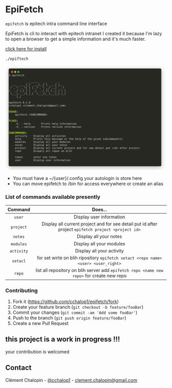 # EpiFetch

`epifetch` is epitech intra command line interface

EpiFetch is cli to interact with epitech intranet I created it because I'm lazy to open a browser to get a simple information and it's much faster.

[click here for install](https://github.com/cchalop1/epiFetch/releases)

```
./epiftech
```

![](epiFetch.png)

- You must have a ~/{user}/.config your autologin is store here 
- You can move epifetch to /bin for access everywhere or create an alias

### List of commands available presently

Command| Does...
:-----:|:-----:
`user`|Display user information
`project`|Display all current project and for see detail put id after project `epifetch project <project id>`
`notes`|Display all your notes
`modules`|Display all your modules
`activity`|Display all your activity
`setacl`| for set wirte on blih ripository `epifetch setact <repo name> <user> <user_right>`
`repo`| list all repository on blih server add `epifetch repo <name new repo>` for create new repo
### Contributing

1. Fork it (<https://github.com/cchalop1/epifetch/fork>)
2. Create your feature branch (`git checkout -b feature/fooBar`)
3. Commit your changes (`git commit -am 'Add some fooBar'`)
4. Push to the branch (`git push origin feature/fooBar`)
5. Create a new Pull Request

## this project is a work in progress !!!

your contribution is welcomed

## Contact

Clément Chalopin - [@cchalop1](https://twitter.com/ChalopinClement) - clement.chalopin@gmail.com
